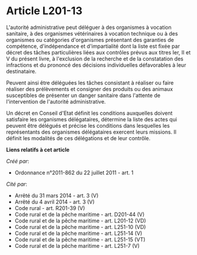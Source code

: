 # Article L201-13

L'autorité administrative peut déléguer à des organismes à vocation sanitaire, à des organismes vétérinaires à vocation
technique ou à des organismes ou catégories d'organismes présentant des garanties de compétence, d'indépendance et
d'impartialité dont la liste est fixée par décret des tâches particulières liées aux contrôles prévus aux titres Ier, II et V
du présent livre, à l'exclusion de la recherche et de la constatation des infractions et du prononcé des décisions
individuelles défavorables à leur destinataire. 

Peuvent ainsi être déléguées les tâches consistant à réaliser ou faire réaliser des prélèvements et consigner des produits ou
des animaux susceptibles de présenter un danger sanitaire dans l'attente de l'intervention de l'autorité administrative. 

Un décret en Conseil d'Etat définit les conditions auxquelles doivent satisfaire les organismes délégataires, détermine la
liste des actes qui peuvent être délégués et précise les conditions dans lesquelles les représentants des organismes
délégataires exercent leurs missions. Il définit les modalités de ces délégations et de leur contrôle.

**Liens relatifs à cet article**

_Créé par_:

  - Ordonnance n°2011-862 du 22 juillet 2011 - art. 1

_Cité par_:

  - Arrêté du 31 mars 2014 - art. 3 (V)
  - Arrêté du 4 avril 2014 - art. 3 (V)
  - Code rural - art. R201-39 (V)
  - Code rural et de la pêche maritime - art. D201-44 (V)
  - Code rural et de la pêche maritime - art. L201-12 (VD)
  - Code rural et de la pêche maritime - art. L251-10 (VD)
  - Code rural et de la pêche maritime - art. L251-14 (V)
  - Code rural et de la pêche maritime - art. L251-15 (VT)
  - Code rural et de la pêche maritime - art. L251-7 (V)
